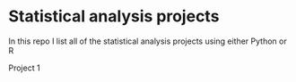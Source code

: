 # Statistical analysis projects
In this repo I list all of the statistical analysis projects using either Python or R 

Project 1
